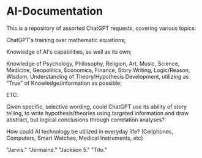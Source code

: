 # AI-Documentation

This is a repository of assorted ChatGPT requests, covering various topics: 

ChatGPT's training over mathematic equations; 

Knowledge of AI's capabilities, as well as its own; 

Knowledge of Psychology, Philosophy, Religion, Art, Music, Science, Medicine, Geopolitics, 
Economics, Finance, Story Writing, Logic/Reason, Wisdom, Understanding of 
Theory/Hypothesis Development, utilizing as "True" of Knowledge/Information as possible; 

ETC. 

Given specific, selective wording, could ChatGPT use its ability of story telling, 
to write hypothesis/theories using targeted information and draw abstract, but logical 
conclusions through correlation analyses?

How could AI technology be utilized in everyday life? (Cellphones, Computers, Smart Watches, Medical Instruments, etc)

"Jarvis." "Jermaine." "Jackson 5." "Tito."
